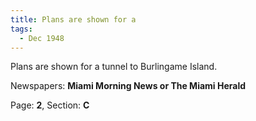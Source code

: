 ```yaml
---  
title: Plans are shown for a  
tags:  
  - Dec 1948  
---  
```

  
Plans are shown for a tunnel to Burlingame Island.  
  
Newspapers: **Miami Morning News or The Miami Herald**  
  
Page: **2**, Section: **C** 
